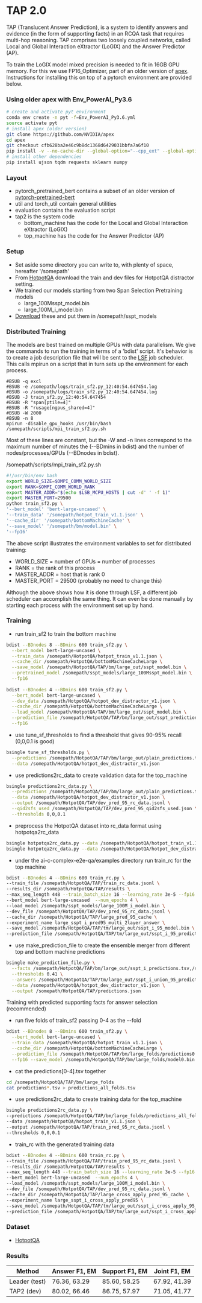 # TAP 2.0

TAP (Translucent Answer Prediction), is a system to identify answers and evidence (in the form of supporting facts) in an RCQA task that requires multi-hop reasoning. TAP comprises two loosely coupled networks, called Local and Global Interaction eXtractor (LoGIX) and the Answer Predictor (AP).

To train the LoGIX model mixed precision is needed to fit in 16GB GPU memory.
For this we use FP16_Optimizer, part of an older version of [apex](https://github.com/NVIDIA/apex).
Instructions for installing this on top of a pytorch environment are provided below.

### Using older apex with Env_PowerAI_Py3.6
```bash
# create and activate pyt environment
conda env create -n pyt -f=Env_PowerAI_Py3.6.yml
source activate pyt
# install apex (older version)
git clone https://github.com/NVIDIA/apex
cd apex
git checkout cfb628ba2e46c9b8dc1368d6429031bbfa7a6f10
pip install -v --no-cache-dir --global-option="--cpp_ext" --global-option="--cuda_ext" ./
# install other dependencies
pip install ujson tqdm requests sklearn numpy
```

### Layout
* pytorch_pretrained_bert contains a subset of an older version of [pytorch-pretrained-bert](https://github.com/huggingface/transformers)
* util and torch_util contain general utilities
* evaluation contains the evaluation script
* tap2 is the system code
  * bottom_machine has the code for the Local and Global Interaction eXtractor (LoGIX)
  * top_machine has the code for the Answer Predictor (AP)

### Setup
* Set aside some directory you can write to, with plenty of space, hereafter '/somepath'
* From [HotpotQA](https://hotpotqa.github.io/) download the train and dev files for HotpotQA distractor setting.
* We trained our models starting from two Span Selection Pretraining models
  * large_100Msspt_model.bin
  * large_100M_i_model.bin
* [Download](FIXME) these and put them in /somepath/sspt_models


### Distributed Training

The models are best trained on multiple GPUs with data parallelism. We give the commands to run the training in terms of 
a 'bdist' script.  It's behavior is to create a job description file that will be sent to the [LSF](https://www.ibm.com/support/knowledgecenter/SSETD4/product_welcome_platform_lsf.html?view=embed) job scheduler.
This calls mpirun on a script that in turn sets up the environment for each process.

```text
#BSUB -q excl
#BSUB -e /somepath/logs/train_sf2.py_12:40:54.647454.log
#BSUB -o /somepath/logs/train_sf2.py_12:40:54.647454.log
#BSUB -J train_sf2.py_12:40:54.647454
#BSUB -R "span[ptile=4]"
#BSUB -R "rusage[ngpus_shared=4]"
#BSUB -W 2000
#BSUB -n 8
mpirun -disable_gpu_hooks /usr/bin/bash /somepath/scripts/mpi_train_sf2.py.sh
```

Most of these lines are constant, but the -W and -n lines correspond to 
the maximum number of minutes the (--BDmins in bdist) 
and the number of nodes/processes/GPUs (--BDnodes in bdist).

/somepath/scripts/mpi_train_sf2.py.sh
```bash
#!/usr/bin/env bash
export WORLD_SIZE=$OMPI_COMM_WORLD_SIZE
export RANK=$OMPI_COMM_WORLD_RANK
export MASTER_ADDR="$(echo $LSB_MCPU_HOSTS | cut -d' ' -f 1)"
export MASTER_PORT=29500
python train_sf2.py \
'--bert_model' 'bert-large-uncased' \
'--train_data' '/somepath/hotpot_train_v1.1.json' \
'--cache_dir' '/somepath/bottomMachineCache' \
'--save_model' '/somepath/bm/model.bin' \
'--fp16'
```

The above script illustrates the environment variables to set for distributed training:
* WORLD_SIZE = number of GPUs = number of processes
* RANK = the rank of this process
* MASTER_ADDR = host that is rank 0
* MASTER_PORT = 29500 (probably no need to change this)

Although the above shows how it is done through LSF, a different job scheduler can accomplish the same thing. 
It can even be done manually by starting each process with the environment set up by hand.

### Training

* run train_sf2 to train the bottom machine
```bash
bdist --BDnodes 8 --BDmins 600 train_sf2.py \
  --bert_model bert-large-uncased \
  --train_data /somepath/HotpotQA/hotpot_train_v1.1.json \
  --cache_dir /somepath/HotpotQA/bottomMachineCacheLarge \
  --save_model /somepath/HotpotQA/TAP/bm/large_out/sspt_model.bin \
  --pretrained_model /somepath/sspt_models/large_100Msspt_model.bin \
  --fp16
  
bdist --BDnodes 4 --BDmins 600 train_sf2.py \
  --bert_model bert-large-uncased \
  --dev_data /somepath/HotpotQA/hotpot_dev_distractor_v1.json \
  --cache_dir /somepath/HotpotQA/bottomMachineCacheLarge \
  --load_model /somepath/HotpotQA/TAP/bm/large_out/sspt_model.bin \
  --prediction_file /somepath/HotpotQA/TAP/bm/large_out/sspt_predictions.tsv \
  --fp16
```
* use tune_sf_thresholds to find a threshold that gives 90-95% recall (0,0,0.1 is good)
```bash
bsingle tune_sf_thresholds.py \
  --predictions /somepath/HotpotQA/TAP/bm/large_out/plain_predictions.tsv,/somepath/HotpotQA/TAP/bm/large_out/sspt_predictions.tsv \
  --data /somepath/HotpotQA/hotpot_dev_distractor_v1.json
```
* use predictions2rc_data to create validation data for the top_machine
```bash
bsingle predictions2rc_data.py \
  --predictions /somepath/HotpotQA/TAP/bm/large_out/plain_predictions.tsv,/somepath/HotpotQA/TAP/bm/large_out/sspt_predictions.tsv \
  --data /somepath/HotpotQA/hotpot_dev_distractor_v1.json \
  --output /somepath/HotpotQA/TAP/dev_pred_95_rc_data.jsonl \
  --qid2sfs_used /somepath/HotpotQA/TAP/dev_pred_95_qid2sfs_used.json \
  --thresholds 0,0,0.1
```
* preprocess the HotpotQA dataset into rc_data format using hotpotqa2rc_data
```bash
bsingle hotpotqa2rc_data.py --data /somepath/HotpotQA/hotpot_train_v1.1.json  --output /somepath/HotpotQA/train_rc_data.jsonl
bsingle hotpotqa2rc_data.py --data /somepath/HotpotQA/hotpot_dev_distractor_v1.json  --output /somepath/HotpotQA/dev_rc_data.jsonl
```
* under the ai-c-complex-e2e-qa/examples directory run train_rc for the top machine
```bash
bdist --BDnodes 4 --BDmins 600 train_rc.py \
--train_file /somepath/HotpotQA/TAP/train_rc_data.jsonl \
--results_dir /somepath/HotpotQA/TAP/results \
--max_seq_length 448 --train_batch_size 16 --learning_rate 3e-5 --fp16 \
--bert_model bert-large-uncased  --num_epochs 4 \
--load_model /somepath/sspt_models/large_100M_i_model.bin \
--dev_file /somepath/HotpotQA/TAP/dev_pred_95_rc_data.jsonl \
--cache_dir /somepath/HotpotQA/TAP/large_pred_95_cache \
--experiment_name large_sspt_i_pred95_multi_2layer_answer \
--save_model /somepath/HotpotQA/TAP/tm/large_out/sspt_i_95_model.bin \
--prediction_file /somepath/HotpotQA/TAP/tm/large_out/sspt_i_95_predictions.json
```
* use make_prediction_file to create the ensemble merger from different top and bottom machine predictions
```bash
bsingle make_prediction_file.py \
  --facts /somepath/HotpotQA/TAP/bm/large_out/sspt_i_predictions.tsv,/somepath/HotpotQA/TAP/bm/large_out/plain_predictions.tsv,/somepath/HotpotQA/TAP/bm/large_out/sspt_predictions.tsv \
  --thresholds 0.41 \
  --answers /somepath/HotpotQA/TAP/tm/large_out/sspt_i_union_95_predictions.json,/home/mrglass/gpfs/NIR/HotpotQA/TAP/tm/large_out/sspt_i_95_predictions.json,/somepath/HotpotQA/TAP/tm/large_out/sspt_i_cross_apply_95_predictions.json,/somepath/HotpotQA/TAP/tm/large_out/sspt_95_predictions.json \
  --data /somepath/HotpotQA/hotpot_dev_distractor_v1.json \
  --output /somepath/HotpotQA/TAP/predictions.json
```

Training with predicted supporting facts for answer selection (recommended)
* run five folds of train_sf2 passing 0-4 as the --fold
```bash
bdist --BDnodes 8 --BDmins 600 train_sf2.py \
  --bert_model bert-large-uncased \
  --train_data /somepath/HotpotQA/hotpot_train_v1.1.json \
  --cache_dir /somepath/HotpotQA/bottomMachineCacheLarge \
  --prediction_file /somepath/HotpotQA/TAP/bm/large_folds/predictions0.tsv \
  --fp16 --save_model /somepath/HotpotQA/TAP/bm/large_folds/model0.bin --fold 0
```
* cat the predictions[0-4].tsv together
```bash
cd /somepath/HotpotQA/TAP/bm/large_folds
cat predictions*.tsv > predictions_all_folds.tsv
```
* use predictions2rc_data to create training data for the top_machine
```bash
bsingle predictions2rc_data.py \
--predictions /somepath/HotpotQA/TAP/bm/large_folds/predictions_all_folds.tsv \
--data /somepath/HotpotQA/hotpot_train_v1.1.json \
--output /somepath/HotpotQA/TAP/train_pred_95_rc_data.jsonl \
--thresholds 0,0,0.1
```
* train_rc with the generated training data
```bash
bdist --BDnodes 4 --BDmins 600 train_rc.py \
--train_file /somepath/HotpotQA/TAP/train_pred_95_rc_data.jsonl \
--results_dir /somepath/HotpotQA/TAP/results \
--max_seq_length 448 --train_batch_size 16 --learning_rate 3e-5 --fp16 \
--bert_model bert-large-uncased  --num_epochs 4 \
--load_model /somepath/sspt_models/large_100M_i_model.bin \
--dev_file /somepath/HotpotQA/TAP/dev_pred_95_rc_data.jsonl \
--cache_dir /somepath/HotpotQA/TAP/large_cross_apply_pred_95_cache \
--experiment_name large_sspt_i_cross_apply_pred95 \
--save_model /somepath/HotpotQA/TAP/tm/large_out/sspt_i_cross_apply_95_model.bin \
--prediction_file /somepath/HotpotQA/TAP/tm/large_out/sspt_i_cross_apply_95_predictions.json
```

### Dataset
* [HotpotQA](https://hotpotqa.github.io/)

### Results


|Method | Answer F1, EM | Support F1, EM | Joint F1, EM |
|----|----|----|----|
| Leader (test) | 76.36, 63.29 | 85.60, 58.25 | 67.92, 41.39 |
| TAP2 (dev)   | 80.02, 66.46 | 86.75, 57.97 | 71.05, 41.77 |

[//]: # (em=63.29	f1=76.36	sp_em=58.25	sp_f1=85.60	joint_em=41.39	joint_f1=67.92
)
[//]: # (metrics = {'em': 0.6645509790681972, 'f1': 0.8002364225361368, 'prec': 0.825315292405096, 'recall': 0.8117287534657562,
 'sp_em': 0.5797434166103984, 'sp_f1': 0.8674649410908941, 'sp_prec': 0.8820070094209277, 'sp_recall': 0.8794114337159635,
 'joint_em': 0.4176907494935854, 'joint_f1': 0.7104526464560095, 'joint_prec': 0.7425128751259779, 'joint_recall': 0.7299789366234362}
)
